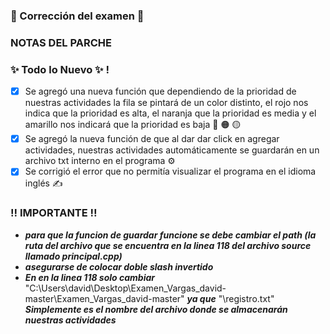 ### 🤞 Corrección del examen 🤞
### NOTAS DEL PARCHE
### ✨ Todo lo Nuevo ✨  !
- [x] Se agregó una nueva función que dependiendo de la prioridad de nuestras actividades la fila se pintará de un color distinto, el rojo nos indica que la prioridad es alta, el naranja que la prioridad es media y el amarillo nos indicará que la prioridad es baja 🔴 🟠 🟡 
- [x] Se agregó la nueva función de que al dar dar click en agregar actividades, nuestras actividades automáticamente se guardarán en un archivo txt interno en el programa ⚙
- [x] Se corrigió el error que no permitía visualizar el programa en el idioma inglés ✍
### ‼ IMPORTANTE ‼
- ***para que la funcion de guardar funcione se debe cambiar el path (la ruta del archivo que se encuentra en la linea 118 del archivo source llamado principal.cpp)***
- ***asegurarse de colocar doble slash invertido*** 
- ***En en la linea 118 solo cambiar*** "C:\\Users\\david\\Desktop\\Examen_Vargas_david-master\\Examen_Vargas_david-master" ***ya que*** "\\registro.txt" ***Simplemente es el nombre del archivo donde se almacenarán nuestras actividades*** 
